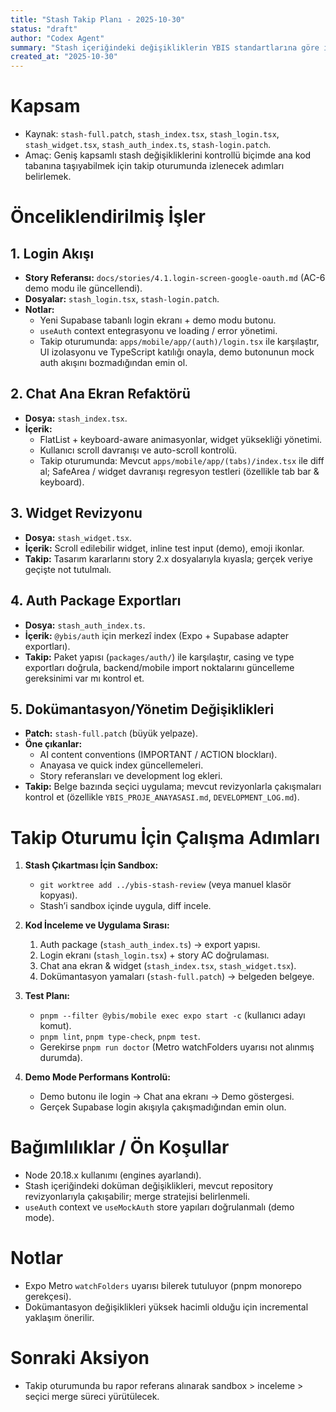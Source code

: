 ```yaml
---
title: "Stash Takip Planı - 2025-10-30"
status: "draft"
author: "Codex Agent"
summary: "Stash içeriğindeki değişikliklerin YBIS standartlarına göre incelenmesi ve sonraki oturuma aktarılacak görev listesi."
created_at: "2025-10-30"
---
```


# Kapsam

- Kaynak: `stash-full.patch`, `stash_index.tsx`, `stash_login.tsx`, `stash_widget.tsx`, `stash_auth_index.ts`, `stash-login.patch`.
- Amaç: Geniş kapsamlı stash değişikliklerini kontrollü biçimde ana kod tabanına taşıyabilmek için takip oturumunda izlenecek adımları belirlemek.

# Önceliklendirilmiş İşler

## 1. Login Akışı
- **Story Referansı:** `docs/stories/4.1.login-screen-google-oauth.md` (AC-6 demo modu ile güncellendi).
- **Dosyalar:** `stash_login.tsx`, `stash-login.patch`.
- **Notlar:**
  - Yeni Supabase tabanlı login ekranı + demo modu butonu.
  - `useAuth` context entegrasyonu ve loading / error yönetimi.
  - Takip oturumunda: `apps/mobile/app/(auth)/login.tsx` ile karşılaştır, UI izolasyonu ve TypeScript katılığı onayla, demo butonunun mock auth akışını bozmadığından emin ol.

## 2. Chat Ana Ekran Refaktörü
- **Dosya:** `stash_index.tsx`.
- **İçerik:**
  - FlatList + keyboard-aware animasyonlar, widget yüksekliği yönetimi.
  - Kullanıcı scroll davranışı ve auto-scroll kontrolü.
  - Takip oturumunda: Mevcut `apps/mobile/app/(tabs)/index.tsx` ile diff al; SafeArea / widget davranışı regresyon testleri (özellikle tab bar & keyboard).

## 3. Widget Revizyonu
- **Dosya:** `stash_widget.tsx`.
- **İçerik:** Scroll edilebilir widget, inline test input (demo), emoji ikonlar.
- **Takip:** Tasarım kararlarını story 2.x dosyalarıyla kıyasla; gerçek veriye geçişte not tutulmalı.

## 4. Auth Package Exportları
- **Dosya:** `stash_auth_index.ts`.
- **İçerik:** `@ybis/auth` için merkezî index (Expo + Supabase adapter exportları).
- **Takip:** Paket yapısı (`packages/auth/`) ile karşılaştır, casing ve type exportları doğrula, backend/mobile import noktalarını güncelleme gereksinimi var mı kontrol et.

## 5. Dokümantasyon/Yönetim Değişiklikleri
- **Patch:** `stash-full.patch` (büyük yelpaze).
- **Öne çıkanlar:**
  - AI content conventions (IMPORTANT / ACTION blockları).
  - Anayasa ve quick index güncellemeleri.
  - Story referansları ve development log ekleri.
- **Takip:** Belge bazında seçici uygulama; mevcut revizyonlarla çakışmaları kontrol et (özellikle `YBIS_PROJE_ANAYASASI.md`, `DEVELOPMENT_LOG.md`).

# Takip Oturumu İçin Çalışma Adımları

1. **Stash Çıkartması İçin Sandbox:**
   - `git worktree add ../ybis-stash-review` (veya manuel klasör kopyası).
   - Stash’i sandbox içinde uygula, diff incele.

2. **Kod İnceleme ve Uygulama Sırası:**
   1. Auth package (`stash_auth_index.ts`) → export yapısı.
   2. Login ekranı (`stash_login.tsx`) + story AC doğrulaması.
   3. Chat ana ekran & widget (`stash_index.tsx`, `stash_widget.tsx`).
   4. Dokümantasyon yamaları (`stash-full.patch`) → belgeden belgeye.

3. **Test Planı:**
   - `pnpm --filter @ybis/mobile exec expo start -c` (kullanıcı adayı komut).
   - `pnpm lint`, `pnpm type-check`, `pnpm test`.
   - Gerekirse `pnpm run doctor` (Metro watchFolders uyarısı not alınmış durumda).

4. **Demo Mode Performans Kontrolü:**
   - Demo butonu ile login → Chat ana ekranı → Demo göstergesi.
   - Gerçek Supabase login akışıyla çakışmadığından emin olun.

# Bağımlılıklar / Ön Koşullar

- Node 20.18.x kullanımı (engines ayarlandı).
- Stash içeriğindeki doküman değişiklikleri, mevcut repository revizyonlarıyla çakışabilir; merge stratejisi belirlenmeli.
- `useAuth` context ve `useMockAuth` store yapıları doğrulanmalı (demo mode).

# Notlar

- Expo Metro `watchFolders` uyarısı bilerek tutuluyor (pnpm monorepo gerekçesi).
- Dokümantasyon değişiklikleri yüksek hacimli olduğu için incremental yaklaşım önerilir.

# Sonraki Aksiyon

- Takip oturumunda bu rapor referans alınarak sandbox > inceleme > seçici merge süreci yürütülecek.
